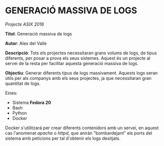 # GENERACIÓ MASSIVA DE LOGS

*Projecte ASIX 2016*

**Títol**: Generació massiva de logs

**Autor**: Alex del Valle

**Descripció**: Tots els projectes necessitaran grans volums de logs, de tipus diferents, per posar a prova els seus sistemes. Aquest és un projecte al servei de la resta per facilitar aquesta generació massiva de logs.

**Objectiu**: Generar diferents tipus de logs massivament. Aquests logs seran útils
per als companys amb els seus projectes, ja que necessitaran gran quantitat de logs.

Eines:

*	Sistema **Fedora 20**
*	Bash
*	Python
*	Docker

Docker s'utilitzará per crear diferents contenidors amb un servei, en aquest cas l'anomenat
*apache* o *httpd*, que anirán "bombardejant" els ports del sistema amb peticions per tal d'obtenir
els logs desitjats.

